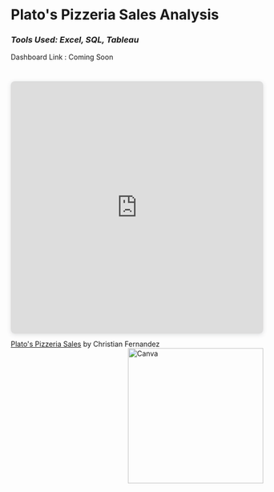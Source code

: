# Plato's Pizzeria Sales Analysis
### *Tools Used: Excel, SQL, Tableau*

Dashboard Link : Coming Soon
<br><br>



<div style="position: relative; width: 100%; height: 0; padding-top: 100.0000%;
 padding-bottom: 0; box-shadow: 0 2px 8px 0 rgba(63,69,81,0.16); margin-top: 1.6em; margin-bottom: 0.9em; overflow: hidden;
 border-radius: 8px; will-change: transform;">
  <iframe loading="lazy" style="position: absolute; width: 100%; height: 100%; top: 0; left: 0; border: none; padding: 0;margin: 0;"
    src="https:&#x2F;&#x2F;www.canva.com&#x2F;design&#x2F;DAFoRgXUtYs&#x2F;view?embed" allowfullscreen="allowfullscreen" allow="fullscreen">
  </iframe>
</div>
<a href="https:&#x2F;&#x2F;www.canva.com&#x2F;design&#x2F;DAFoRgXUtYs&#x2F;view?utm_content=DAFoRgXUtYs&amp;utm_campaign=designshare&amp;utm_medium=embeds&amp;utm_source=link" target="_blank" rel="noopener">Plato's Pizzeria Sales</a> by Christian Fernandez


<img align="right" height="270px" alt="Canva" src="https://www.canva.com/design/DAFoRgXUtYs/Ksr2-CaPwAcXT_yLUN_uqg/edit?utm_content=DAFoRgXUtYs&utm_campaign=designshare&utm_medium=link2&utm_source=sharebutton" />
